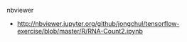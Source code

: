 nbviewer

- http://nbviewer.jupyter.org/github/jongchul/tensorflow-exercise/blob/master/R/RNA-Count2.ipynb